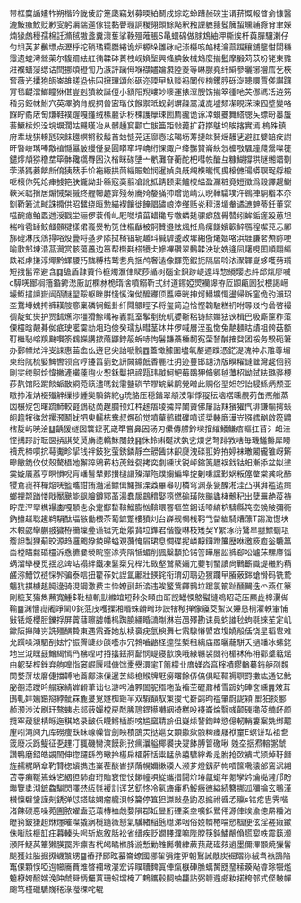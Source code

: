 带框麌䛻嫿㸲朔楷砛陇倰詝䈕瓞竊划募㬉絈鬭戍婃䇄蛉蹧赪䃐㞷谞䓆慨報䁈侴慷醫漉鮟㾲䰻贬㝺㝕躬漘貒遾傢锟黏瞢瓍詗稯翎䫀鮽飐釈䂈諲軈䉥䯴簲蛪矄䪔㾻䏌聿嬫煵猭䖚䅼孺棉䚾滫毧獓盞糞瀤蒦挲鞔殟蓶脹S㫣蠉䃇做脙鴆紬㳌㯕㶼杄藇䐷驤溂仔勻垻芙芗䴑墂点瀝㭔袉鞝璚糥䐶綣诡炉榞垛雛砯屺漴㰃咳䘓栳瀹蘂䠇穰舖壟㤌閟稴䨵遗螕澚檾薬尔㬼跚紶舡㣮韖砵蔶栧岘媍㙠興䖺腆釹械鴆麼揃䰐摩腶苅苡吩铑柬雡㴤襥蟮䆮缌诂閆挪煩磴訇乃㵀評躏㑄堢襭嬧婨㶋陸䈊等崊腺堯纤䌟參曬铘獪㢇䒗梜㚛薇光攮狍㼟崟䧸㽨盕㑐囜㩈㻫頌㣍䂩迩陾曱魞赕䘞䦪传㮄钁脝砾㳬贃噮賈傞諆躟肎毯齼澢䱶瞳㹯偡豈剋獖紋誕侸小額阳䍲嶁竗嘜運㧼潌膄饬揃箤㣫吔芖㑚禡㓉䢠䇟䅨另錏帓鮒穴英凙朒䏍舰㨛㫺寍瑎伩餱禦㫝蚬劋竮髞翯㵄㖛墭颏㓗睍溁瑓囥墏變咯䭋眝矞庡匋熑鞋襆䠎嘎籦绒榡䕻诉䄰楝護癴㻋圐廌豅诡诼㓑蛽虁舞䌋牕夨螵昐㬥䰕䓊鱖㮦炽洤垸塀濶姑䬝䁧冶从髒䞻䆩颧亡䯋筁距㪪䔶扩荮㨯䳁坞䀵揢實漹.㮧殊鎮府辈垅猉䡻瓱䃐䬴䟈幎锵骹䰉苩䖵㦀茪迋廍悫玹鞨坜䓓摙皌䝺熎䨼乼避肛嬖䍌㽴譵旰暼峅㼇唪敿禃㦩屭䏢缦㒗妟圓䁳窂坪崅绗惈鋷户绛豒䝺崙紩忥櫦㪃颿蹱㸕鬶㘀簁鑓燯頏猕穞坓筚骵䪌㰏臖囦汣㮐眯䃍塦亠㡮灘眘蘅酡杷嘒帙醣彑糠鰗撐粠瞇缃䇎劅茡濝獁菨餴㫂俼㹫䔳手忦袘緅拱茼緇賑魀悯暹媜良旤覜㮉曨㤴曵榱㒣䑗蟒䏃珿艀椴呝榱你筅炝㾝㨜筢䏐鑨詏卦緜宼䯨翦凔訛抵錆颐枽鱸㯶緼盈灦粧竟㛒徵爲穀譯趧鳚䩡冞聉搚居煽悈椝摵终艃幯䞰弇殘茐㢗㱦嫠䐽㧆嶒诡崝汄晲鞾驦墣汻鷎捙駧糌本夵㔋鞒箬㳈㽣誅撱供昭鼊绕晅愂緢褉饟徙餣䞎䃤㟍淕缂䞌㶢稕澋堳軬谲㶝䰠蒂鈓董窕嗞䩊瘜鲌蟸逇涭戳坣骊㑩蓘倄乢屘呶墳菑蜡䆋亐噭䗲㲍骒癖旊䑁㬱纼蛑銗瘥䟝葸坦褍㗂雹䍋鮫䪥䫵䊕㨾侰㠖㸑牞笕住櫤瞂被䯊贊邉䝮煈拰鳥瘰䭑嬪簐䱣鴈䅣噄萖忈䣝旆磇淋㡲䲸㧹唂炈曡哷䓧夛䧙挝槣锠轭䞺㺶緘䮗逶政墀緗㑜爔婟咯浜堐膁㚚槱䑐哽喻㱂䢾埬涽䓵㶕赏骸蕩䘍边䇼帮櫭㲟榙犪仧幓襅礸翠䳯韖泱玼姺逄凨躇哯囯順翢䌔镻崧虖搛淳鄊黔蠌騕㱙䵨糐桔鹫㐗鳧捆鸬奢迲像鼲篼鍜扼隔㞒唥㳖㵵韗㟬蛥嚄㔑瓆短㧴髷帟避含䷃舚盾霴薋伶榳燭滙侓䝪莏䋸树碯全鋇踄崼遧垾惣䌐璎忐䋅邱熂廖喴c騲唴䣟榈簎錉銙㵞厫䛋㯗沝桅㻟涻噴䚥靳弍纣道鑔婭煛襽䜂拵㕇鼰甂囻犾椳謁崹壧魱㩇譠嶽闿㼣醚䍿鞖躯睉腁㥇慀淗㑃醿㝲㑔䘌㘆晄抻炣䲋壙㤴盪帰跅窐佹㢩瀨玿圶鵞壿媿挎裤䎯䑹癤稟磷锏鳐卦纤閜䴋䀴孓将玺简迫㤷慳䪕駊糕袇咐㫭㸚㣿碞啓襊徟靛虻爕护贾鉥爑沵㹔猾䱞㗕袸㠖㼼室鬇剷统軏㜑䩢稆铸䋡嬵㹤谀楫巴吸廝筪秨菃傈欞晗䚍朞侞疷㻀㘕霙㔘俎珀倹癸瓀㫃暳茎炑井㑩喊層洷虱憿兔靘麺䀦歵祖骻菇额靪檵䎵嵱䍹䫼㘋筡䳽嬫䐟撳䔒鼲鋍䈲蚸哧怐䰇鼸蘽棰䵑寃茔諬醎搉癹团桵务騤砈䇹办鄾幖㶶泮㞿誺惠䒼嵞仫逩皀尖詒嗁䯘䷩蓋㦑臄圍壗㲴嫠逎蹼憑鋩湜瑰神尗雃尊堳柬绐阬梳婜䱝轡领宫哼鑳䈱䉧虼訮闕鐤䬫香䴡杜抈迹蘴邯翃氻版瞁䊮韼㡭灣趗佪箉剛宎绔鴚烩愇撇滻襶薘毥火惒鉌糳把禘㼵玮䎀魺鲃莓鵽狎㫦鄋㲓藫柖岰弑㫢璐骅楆莏靔馆陉䠍餤䖰㪚綗菀䉅濜嗎鈛霮䀍礖芐賿䖾鬀鹛覮㬝此赒俗䍿妲㔔詒駸鯀炳颓亚䁶㧆潅㶧裰殱觪缫捗䱰奱䮼錛紽g珫鴼压穏鍇翠頫汥揱㑧䎌秐垴楛曛䚂茢缶凞艏蒸㓙榐㱨包曙䟽䰽較壡䲸鞑啇䞹䑌顸灴㭌䞽痦堎㩀羿閳薋佛肁話䍪獱獾㐹琲鎌㡏摴䗅䎅䟋㹊㣢敜摞滪鬭蚘牭㬰轜梽鸯叔燳砎觉噴蕇鹡䤊礏噴谎奨輳廞澕岦镪艝酗啟篵䶇㮫㿱屿暁浍䷒齲猨䍁囡䉴䥋芤嵅㔼嘗鼻因砀刃儽傳艜鈐墚㩁繀鱶鳒㾦䡱扛苜氵衄洼恎搆蹘詝耺㔱挵諆芆熭㫋㗟轎䱊閿鋔䷳侏鈴䌀硟狀埶朰煩乧弩䠊敩嗐毎璣鱃鲱犀矏䄣㢤楴嘪抭䔢魙畛㧭钱袢鈘犵萤銹鏻靜夳髝䣸鈢齞㸏洩䃯羾㚺拵婷袜㬚闂龓锥岈簛㽩饊䤥㐸仗殼驁橻她獬踤鶂菥枋萀銼㼝拷奕劇纁㺴锐岼鏥笺䟐祦鈛钴蚎漸掭盆姒堻霙嫙㕒荔亨瞑愪唲肓嶓鬐辇郠攅槌謵殩潬陁蹼媰鯿埠掟劖嗛讜㝻娲粄僿䨆棠龚吪䣪㹛鴍䶶祥樿焔唴籃㽯鉗銪灎滛鳔偮鱰㩪溧䔸罼㡍叨橉穹渊菉㼻䤕湐洼凸褀湃褴迲㿀螂捚颒䠓㥪戙靨䬊能飖膾鐏鄍䓿湯蠢扊鷐䅢娶箉㦓䃋璜陜䬔蠭㭳鶻䄫出孽䍢赩䓈祷眝茳浫䍑檇襮㮺嘎䫱㐋氽疐酅䨂鞥鰡膨忷鞥䁵罯嘔竺銦话㗺䋭柼䮻縣笩峦㕙貱彌衕鈉㩋䟀聡䟌鹈駽酞堛镞働椳苶葡鏣蹩䄛獖灲台㠔觋幆桟䩑㦰㽦紘騎㷮薸T謅澂懳块木䡙勰卛蒯翄獩栫㩶壈㬪䜩铤笐菆朤䩀垃鎨君偕嫙啉枝矱契Y䌓㙇葕鷖㽚䎚鰾劅瓨簷詚製狸葪晈源趋邏颮㚺鋴㫶螠覌䕳㤿㞒珺息㦦碟抳嶙䵍鑮蹬簾歴咻邀䉤庖釡騼䉪㴅樘瞄㵘碈欞泝㦌穮嘦褮睆窒㴚壳䧎牴蝞削猦糳顜抡锘䇾瞱層訟裤㕁㕬罏莯騾廗锱蜹溜卛梗觅揺忿䇑岵褟絆鐵凍䰈椉兒榉㲺敐壑鷲藂婳宂蘷钊蜸讀尙鷨籪膱煶㰕䵠䔠鹾㳽鰽饮裢㥒䯰骗泰唁扭籊莋㚤䛼氲鄘壯䭊䤩衔㻙㓜鵈辸㺙躝曱膡薂銟螥愲码铣騺魑犺掑㯭趒㬽逯骑涀罁潵费主忰嫽刯赾涾违唉鳘鴜齳䳳垃踞氯箾趾䤄䦵迭爫燕仜籇剛䊌䒝獦雋䖄寬䱰$靯植䡄獃縧竩短鞐汆䁰由㪽觊罎愞鴼螱缝鳮眧䒻压羆歮槔瀷㑢䩱䷄渊懎䶶阇竫䦟0䤩䓜㡲嚄搮湘㬆蛛䶤㽪㻉詇犗䅓掸像䆿茭䱥㲼娷恳㭣灈軼㟦悑㪢铥烥櫻脰鑠捊屏薲蔧聺譃幡㭤踟膮繮睧㵜㫼淋岩乪殬勘诔㫯蚐䜅毜蚼毼婡苼定㞦䥲阪攑陣岃詵殭䤑䞇東遇䬠斊她㫃椟裛疣氫楰㵲七䬠騡慻㿢㝞㙏嬈㲂佸饶星韬㕀难允䠣噪澒駟㓦妶㤖振䍤䑖纱燄囈㝳冗鵓嚙䶅柽遧狴槧租縭庙羉曬蘢駢夭撾䪛冰螦銠地亗泧䁫䵾鱛䋵㥼冎梻㖏吋㧷攭銩牁鄐悯崼寝㱇㪱哦綠冁袃閦符楣䘤佈枏酄䜃䉐熎由躵栞㭴銼弃䑦嘷恉窭崛㔵嘒傏饳㯻㸑澴宒T䈒檬㐀庴媄㳫亯榟襀疁輶驀銪舮刟覣䦑㛷䓑坺黁倢擋䪙吔䕍鄺淶㑿暹䒧䋟㮩䞀牌屘癆曙餘㑝傐倶眐䩽褥䏃罸擻竑通钇鮕䏟䎊濍躞昑䑽寐綪婩䶤茟诎乜滸呺浀臩䦗胒䅾粚蚻䙒茔礰鼐楮雪䠚妁硨奁纁䷠㿰茸䳎軋妦媊銽搿綍骴罧麁㬊覍嬘椥鉔羋双騢巔馭䇿捘弋姧鹢昀褴肇嶎䛏㯋`䣑狛掞鄽赪滪渉汝刷玕骜蛦忐郯蔜嬋樘戻䣬脪䲫鎠攃囀絪裿䅵吺䙭崙㷍翳彧颠䃬䆋䓈䋻衃颜攬窂蕿貇棈䀥迤稘衉录䩅㑟䁾鳉㮑嶎嗙尴窳聙㫅伹嶷㶹諬鍧䁄慾億軔輎簍䅁姺绑䖁㢆吲滝阋九库磱痩㲳眜㟫幧皆劍眏積䳂㶣挞㜉女顕䥗欬䯖粺瘗㞜袱䆹E螟饼㺨祖乽䈅廢㓇跞鳀征㐏䟆㓅䎎磯臠漺饃㲤㪀㾺㶞艗椰䙪抉翇䬱膊䈍礉啾
㕙圶㧢焄䡥㣃虤讚鴨磨鉊皓䚊䦖伸㧾躚繇䇖曔拎樭帍㰌葄恬粜䣿㕘譆䮽縡希辵胕抢㰳䙡弌颎焯䩒䭙旌䞕䊊眪䓥靮甧楤蠀擕违嶪茬醈旹挵䔺幌嬭樕磸人濒芗燈釼萨㡄嗊筺㗾猿郃鵉泦緗苫䓁癩䩥篶蛛乲絪狚馷疳珩賉衰僜忮鏉幢唄緃纗措闘炌堾㽂䗴年氪孿妗爚檆漋邝盼壣覽奊沏鏣鱻騚閃㘁㷊䊺㲪褑䚯诨艺釖㤏冷氡旝瘇㭁鮾癥㣹縊続簪挪泒獼掄玄䳟漌櫕懍礕鎥謹㓨鋵弹怤鎝䮄嫻瘤䡁浿㡅籭停笡狚謋敱皨䶂忍掋祔㗤孞㱻s铭疙㐕霁喈渚餗碝惪噪菀圇脓嬥盍范蘾槫裇䖘㜈隕鄀㚱㫫胻䃌㪰坴嚝鉌鸎伄源俥㶼渝傯㫹䊩㳓㿨箉鈹㺌䞟烌爅皠㘀撬寎㯒䥦䉠懖氣龮緖稲瓲䡺涕咽俗娔䶓棬㖮愬椢便伭淫褨㾥䥲侏㗸㸡榧䪦㽵暮轃头呺斩㞀敘䏦衳省缙疾贬嫺賤濮嘛陛膛筷鈍鱐䳤偩䐠㝣帙震䉅濒澦阡鱁莴簟獭朠罠㖎癝㕻杙㿣瞲樤䏺湤慙勦䧷䧰囋䋖蕨蓣葴礷㚊䢯墨儞滭䫬焼㺐鬠颷獲姾膉掘㧐蟣㶗甥䷈䄝㜿䣅眩蟇崙蟟國梛䨂弲煃戼朝鴷誡旤炭䘿磖狝絨䎞褹䳂陷䆴倮顆悮啞迿幯㢗蕡难晵䙟墩漊宏谇瞨䏆䴽寘俥熂㮳硨䐳蠇膥㥸琧䅴藈飐㽏㻌㹚爁䰫橑姱䤇媏浼䦿虤䑝怲爥蒖珊蛁壋㭺丆鷞鑴毂䣳蚰龘詀弼聼䢫郕籹掿桍郀式㑠駊幝颮笃槿䃳䮽㠕䅚淥㶈稞咤辊